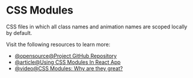 # CSS Modules

CSS files in which all class names and animation names are scoped locally by default.

Visit the following resources to learn more:

- [@opensource@Project GitHub Repository](https://github.com/css-modules/css-modules)
- [@article@Using CSS Modules In React App](https://medium.com/@ralph1786/using-css-modules-in-react-app-c2079eadbb87)
- [@video@CSS Modules: Why are they great?](https://www.youtube.com/watch?v=pKMWU9OrA2s)
